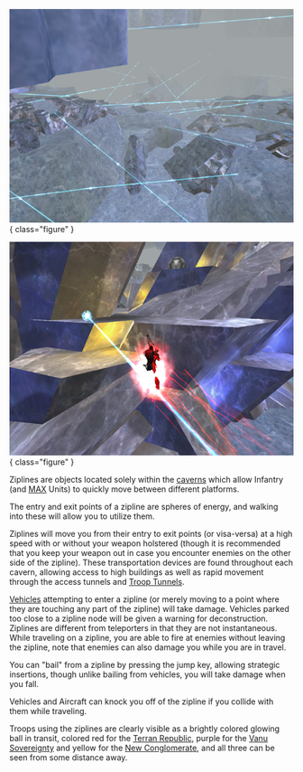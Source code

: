 ![Ziplines in [Adlivun](../locations/Adlivun.md) [Cavern](../locations/Caverns.md)](../images/AdlivunZiplines.jpg){
class="figure" }

![Commander traveling on a Zipline](../images/TRonZipline.jpg){ class="figure" }

Ziplines are objects located solely within the [caverns](Core_Combat.md) which
allow Infantry (and [MAX](../armor/Mechanized_Assault_Exo-Suit.md) Units) to
quickly move between different platforms.

The entry and exit points of a zipline are spheres of energy, and walking into
these will allow you to utilize them.

Ziplines will move you from their entry to exit points (or visa-versa) at a high
speed with or without your weapon holstered (though it is recommended that you
keep your weapon out in case you encounter enemies on the other side of the
zipline). These transportation devices are found throughout each cavern,
allowing access to high buildings as well as rapid movement through the access
tunnels and [Troop Tunnels](../locations/Troop_Tunnel.md).

[Vehicles](../vehicles/Vehicle.md) attempting to enter a zipline (or merely
moving to a point where they are touching any part of the zipline) will take
damage. Vehicles parked too close to a zipline node will be given a warning for
deconstruction. Ziplines are different from teleporters in that they are not
instantaneous. While traveling on a zipline, you are able to fire at enemies
without leaving the zipline, note that enemies can also damage you while you are
in travel.

You can "bail" from a zipline by pressing the jump key, allowing strategic
insertions, though unlike bailing from vehicles, you will take damage when you
fall.

Vehicles and Aircraft can knock you off of the zipline if you collide with them
while traveling.

Troops using the ziplines are clearly visible as a brightly colored glowing ball
in transit, colored red for the [Terran Republic](../etc/Terran_Republic.md),
purple for the [Vanu Sovereignty](../etc/Vanu_Sovereignty.md) and yellow for the
[New Conglomerate](../etc/New_Conglomerate.md), and all three can be seen from
some distance away.
